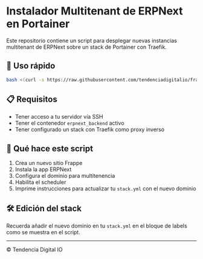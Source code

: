 # Instalador Multitenant de ERPNext en Portainer

Este repositorio contiene un script para desplegar nuevas instancias multitenant de ERPNext sobre un stack de Portainer con Traefik.

## 🚀 Uso rápido

```bash
bash <(curl -s https://raw.githubusercontent.com/tendenciadigitalio/frappe---Multitenant/main/deploy-frappe.sh)
```

## 📋 Requisitos

- Tener acceso a tu servidor vía SSH
- Tener el contenedor `erpnext_backend` activo
- Tener configurado un stack con Traefik como proxy inverso

## 🔧 Qué hace este script

1. Crea un nuevo sitio Frappe
2. Instala la app ERPNext
3. Configura el dominio para multitenencia
4. Habilita el scheduler
5. Imprime instrucciones para actualizar tu `stack.yml` con el nuevo dominio

## 🛠 Edición del stack

Recuerda añadir el nuevo dominio en tu `stack.yml` en el bloque de labels como se muestra en el script.

---

© Tendencia Digital IO

